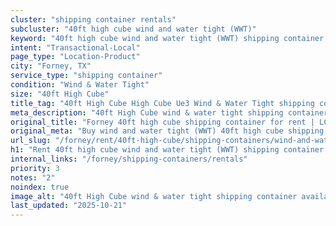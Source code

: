 ```yaml
---
cluster: "shipping container rentals"
subcluster: "40ft high cube wind and water tight (WWT)"
keyword: "40ft high cube wind and water tight (WWT) shipping container for rent Forney, TX"
intent: "Transactional-Local"
page_type: "Location-Product"
city: "Forney, TX"
service_type: "shipping container"
condition: "Wind & Water Tight"
size: "40ft High Cube"
title_tag: "40ft High Cube High Cube Ue3 Wind & Water Tight shipping container Sales in Forney | LC Container"
meta_description: "40ft High Cube wind & water tight shipping container sales in Forney. High cube containers with extra height. Fast delivery, competitive pricing. Serving shipping containers area. Quote ID: U0K. Call (214) 524-4168 for your free quote today."
original_title: "Forney 40ft high cube shipping container for rent | LC"
original_meta: "Buy wind and water tight (WWT) 40ft high cube shipping container rent with local delivery in Forney, TX. LC Container — local Since 2003. Request a fast quote today."
url_slug: "/forney/rent/40ft-high-cube/shipping-containers/wind-and-water-tight-wwt"
h1: "Rent 40ft high cube wind and water tight (WWT) shipping container in Forney"
internal_links: "/forney/shipping-containers/rentals"
priority: 3
notes: "2"
noindex: true
image_alt: "40ft High Cube wind & water tight shipping container available for delivery in Forney"
last_updated: "2025-10-21"
---
```


<!-- TODO: Add unique city/inventory copy, images, and internal links here. -->

